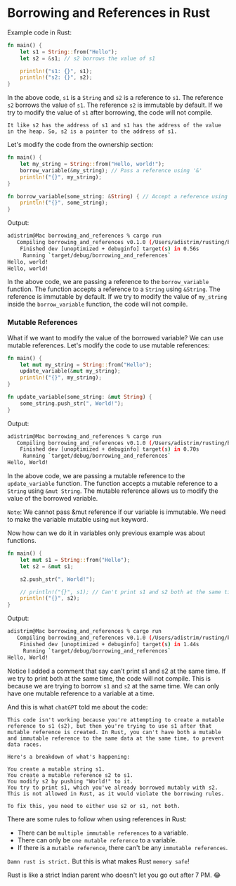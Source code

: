 # Borrowing and References in Rust

Example code in Rust:

```rust
fn main() {
    let s1 = String::from("Hello");
    let s2 = &s1; // s2 borrows the value of s1

    println!("s1: {}", s1);
    println!("s2: {}", s2);
}
```

In the above code, `s1` is a `String` and `s2` is a reference to `s1`. The reference `s2` borrows the value of `s1`. The reference `s2` is immutable by default. If we try to modify the value of `s1` after borrowing, the code will not compile.

`It like s2 has the address of s1 and s1 has the address of the value in the heap. So, s2 is a pointer to the address of s1.`

Let's modify the code from the ownership section:

```rust
fn main() {
    let my_string = String::from("Hello, world!");
    borrow_variable(&my_string); // Pass a reference using '&'
    println!("{}", my_string);
}

fn borrow_variable(some_string: &String) { // Accept a reference using '&'
    println!("{}", some_string);
}
```

Output:

```bash
adistrim@Mac borrowing_and_references % cargo run
   Compiling borrowing_and_references v0.1.0 (/Users/adistrim/rusting/borrowing_and_references)
    Finished dev [unoptimized + debuginfo] target(s) in 0.56s
     Running `target/debug/borrowing_and_references`
Hello, world!
Hello, world!
```

In the above code, we are passing a reference to the `borrow_variable` function. The function accepts a reference to a `String` using `&String`. The reference is immutable by default. If we try to modify the value of `my_string` inside the `borrow_variable` function, the code will not compile.

### Mutable References

What if we want to modify the value of the borrowed variable? We can use mutable references. Let's modify the code to use mutable references:

```rust
fn main() {
    let mut my_string = String::from("Hello");
    update_variable(&mut my_string);
    println!("{}", my_string);
}

fn update_variable(some_string: &mut String) {
    some_string.push_str(", World!");
}
```

Output:

```bash
adistrim@Mac borrowing_and_references % cargo run
   Compiling borrowing_and_references v0.1.0 (/Users/adistrim/rusting/borrowing_and_references)
    Finished dev [unoptimized + debuginfo] target(s) in 0.70s
     Running `target/debug/borrowing_and_references`
Hello, World!
```

In the above code, we are passing a mutable reference to the `update_variable` function. The function accepts a mutable reference to a `String` using `&mut String`. The mutable reference allows us to modify the value of the borrowed variable.

`Note`: We cannot pass &mut reference if our variable is immutable. We need to make the variable mutable using `mut` keyword.

Now how can we do it in variables only previous example was about functions.

```rust
fn main() {
    let mut s1 = String::from("Hello");
    let s2 = &mut s1;

    s2.push_str(", World!");

    // println!("{}", s1); // Can't print s1 and s2 both at the same time
    println!("{}", s2);
}
```

Output:

```bash
adistrim@Mac borrowing_and_references % cargo run
   Compiling borrowing_and_references v0.1.0 (/Users/adistrim/rusting/borrowing_and_references)
    Finished dev [unoptimized + debuginfo] target(s) in 1.44s
     Running `target/debug/borrowing_and_references`
Hello, World!
```

Notice I added a comment that say can't print s1 and s2 at the same time. If we try to print both at the same time, the code will not compile. This is because we are trying to borrow `s1` and `s2` at the same time. We can only have one mutable reference to a variable at a time.

And this is what `chatGPT` told me about the code:

```
This code isn't working because you're attempting to create a mutable reference to s1 (s2), but then you're trying to use s1 after that mutable reference is created. In Rust, you can't have both a mutable and immutable reference to the same data at the same time, to prevent data races.

Here's a breakdown of what's happening:

You create a mutable string s1.
You create a mutable reference s2 to s1.
You modify s2 by pushing "World!" to it.
You try to print s1, which you've already borrowed mutably with s2. This is not allowed in Rust, as it would violate the borrowing rules.

To fix this, you need to either use s2 or s1, not both.
```

There are some rules to follow when using references in Rust:

- There can be `multiple immutable references` to a variable.
- There can only be `one mutable reference` to a variable.
- If there is a `mutable reference`, there can't be any `immutable references`.

`Damn rust is strict.` But this is what makes Rust `memory safe`!

Rust is like a strict Indian parent who doesn't let you go out after 7 PM. 😂
